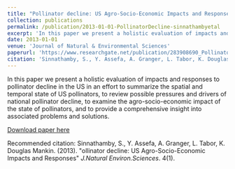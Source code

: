 ```yaml
---
title: "Pollinator decline: US Agro-Socio-Economic Impacts and Responses"
collection: publications
permalink: /publication/2013-01-01-PollinatorDecline-sinnathambyetal
excerpt: 'In this paper we present a holistic evaluation of impacts and responses to pollinator decline in the US in an effort to summarize the spatial and temporal state of US pollinators, to review possible pressures and drivers of national pollinator decline, to examine the agro-socio-economic impact of the state of pollinators, and to provide a comprehensive insight into associated problems and solutions..'
date: 2013-01-01
venue: 'Journal of Natural & Environmental Sciences'
paperurl: 'https://www.researchgate.net/publication/283908690_Pollinator_Decline_US_Agro-Socio-Economic_Impacts_and_Responses'
citation: 'Sinnathamby, S., Y. Assefa, A. Granger, L. Tabor, K. Douglas Mankin. (2013). &quot;Pollinator decline: US Agro-Socio-Economic Impacts and Responses.&quot; <i>J.Natural Environ.Sciences</i>. 4(1).'
---
```

In this paper we present a holistic evaluation of impacts and responses to pollinator decline in the US in an effort to summarize the spatial and temporal state of US pollinators, to review possible pressures and drivers of national pollinator decline, to examine the agro-socio-economic impact of the state of pollinators, and to provide a comprehensive insight into associated problems and solutions.

[Download paper here](http://SumathyS.github.io/files/paper1.pdf)

Recommended citation: Sinnathamby, S., Y. Assefa, A. Granger, L. Tabor, K. Douglas Mankin. (2013). "ollinator decline: US Agro-Socio-Economic Impacts and Responses" <i>J.Natural Environ.Sciences</i>. 4(1).
